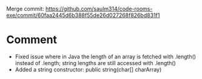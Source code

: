 Merge commit: https://github.com/saulm314/code-rooms-exe/commit/60faa2445d6b388f55de26d027268f826bd831f1

# Comment

- Fixed issue where in Java the length of an array is fetched with .length() instead of .length; string lengths are still accessed with .length()
- Added a string constructor: public string(char[] charArray)
